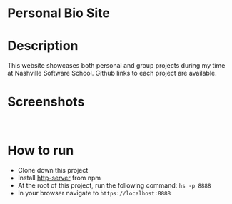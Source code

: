 # Personal Bio Site

# Description
This website showcases both personal and group projects during my time at Nashville Software School. Github links to each project are available.

# Screenshots
![]()
![]()
![]()

# How to run
* Clone down this project
* Install [http-server](https://www.npmjs.com/package/http-server) from npm
* At the root of this project, run the following command: `hs -p 8888`
* In your browser navigate to `https://localhost:8888`